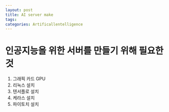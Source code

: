 ```yaml
---
layout: post
title: AI server make
tags: 
categories: Artificallentelligence
---
```


# 인공지능을 위한 서버를 만들기 위해 필요한 것

1. 그래픽 카드 GPU
2. 리눅스 설치
3. 텐서플로 설치
4. 케라스 설치
5. 파이토치 설치
